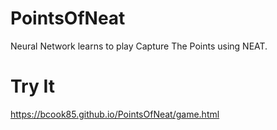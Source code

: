 # PointsOfNeat
Neural Network learns to play Capture The Points using NEAT.

# Try It
https://bcook85.github.io/PointsOfNeat/game.html
